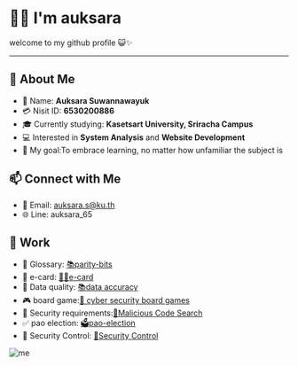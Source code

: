 # 👋🏻 I'm auksara
welcome to my github profile 😺✨

---
## 🌟 About Me
- 🎀 Name: **Auksara Suwannawayuk**
- 💳 Nisit ID: **6530200886**
- 🎓 Currently studying: **Kasetsart University, Sriracha Campus**
- 💻 Interested in **System Analysis** and **Website Development**
- 🎯 My goal:To embrace learning, no matter how unfamiliar the subject is
  
## 📫 Connect with Me
- 📧 Email: auksara.s@ku.th
- 🌐 Line: auksara_65

## 📁 Work 
- 📓 Glossary: [📚parity-bits](parity-bits.md)
- 🎄 e-card: [🎅✨e-card](e-card.md)
- 📓 Data quality: [📚data accuracy](accuracy.md)
- 🎮 board game:[🧩 cyber security board games](board-games.md)
- 📓 Security requirements:[📒Malicious Code Search](security-requirements.md)
- ✅ pao election: [🗳️pao-election](pao-election.md)
- 🚪 Security Control: [🔐Security Control](security-control.md)
  
![me](image/MEITU_20241110_191116000.jpg)
